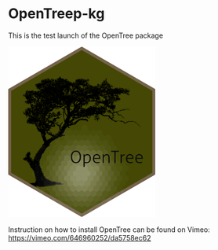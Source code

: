 # OpenTreep-kg
This is the test launch of the OpenTree package

<p align="left">
<img src = "openLogo.png" alt="foo" width="300">
</p> 

Instruction on how to install OpenTree can be found on Vimeo:
https://vimeo.com/646960252/da5758ec62



